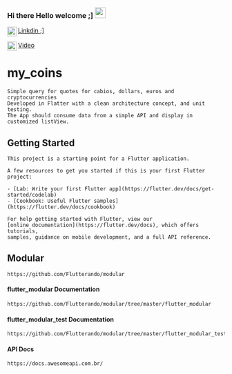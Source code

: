 ### Hi there Hello welcome ;]  <img src="https://media.giphy.com/media/hvRJCLFzcasrR4ia7z/giphy.gif" width="25px">


<a href="https://www.linkedin.com/in/marcos-fabiano-correia-rangel/">
  <img align="left" alt="Marcos Rangel' LinkedIN" width="22px" src="https://raw.githubusercontent.com/peterthehan/peterthehan/master/assets/linkedin.svg" /> Linkdin ;]</a> 
<br><br>
<a href="https://www.youtube.com/watch?v=PqIcWPnEfyE">
  <img align="left" alt="Video do aplicativo My Coins" width="22px" src="https://raw.githubusercontent.com/peterthehan/peterthehan/master/assets/yuotude.svg" /> Video </a>

# my_coins

	Simple query for quotes for cabios, dollars, euros and cryptocurrencies
	Developed in Flatter with a clean architecture concept, and unit testing.
	The App should consume data from a simple API and display in customized listView. 

## Getting Started

	This project is a starting point for a Flutter application.

	A few resources to get you started if this is your first Flutter project:

	- [Lab: Write your first Flutter app](https://flutter.dev/docs/get-started/codelab)
	- [Cookbook: Useful Flutter samples](https://flutter.dev/docs/cookbook)

	For help getting started with Flutter, view our
	[online documentation](https://flutter.dev/docs), which offers tutorials,
	samples, guidance on mobile development, and a full API reference.

## Modular 

	https://github.com/Flutterando/modular

#### flutter_modular Documentation
	
	https://github.com/Flutterando/modular/tree/master/flutter_modular

#### flutter_modular_test Documentation
	
	https://github.com/Flutterando/modular/tree/master/flutter_modular_test
	
#### API Docs

	https://docs.awesomeapi.com.br/	


